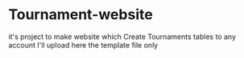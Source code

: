 # Tournament-website
it's  project to make website which Create Tournaments tables to any account I'll upload here the template file only

